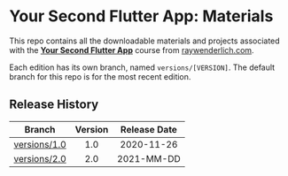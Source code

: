 # Your Second Flutter App: Materials

This repo contains all the downloadable materials and projects associated with the **[Your Second Flutter App](https://www.raywenderlich.com/library)** course from [raywenderlich.com](https://www.raywenderlich.com).

Each edition has its own branch, named `versions/[VERSION]`. The default branch for this repo is for the most recent edition.


## Release History

| Branch                                                                            | Version | Release Date |
| --------------------------------------------------------------------------------- |:-------:|:------------:|
| [versions/1.0](https://github.com/raywenderlich/video-ysfa-materials) | 1.0     | 2020-11-26   |
| [versions/2.0](https://github.com/raywenderlich/video-ysfa-materials) | 2.0     | 2021-MM-DD   |